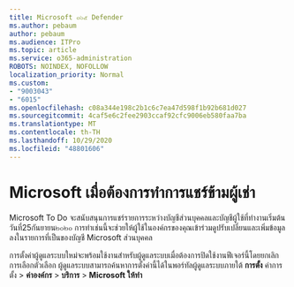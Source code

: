 ```yaml
---
title: Microsoft ๓๖๕ Defender
ms.author: pebaum
author: pebaum
ms.audience: ITPro
ms.topic: article
ms.service: o365-administration
ROBOTS: NOINDEX, NOFOLLOW
localization_priority: Normal
ms.custom:
- "9003043"
- "6015"
ms.openlocfilehash: c08a344e198c2b1c6c7ea47d598f1b92b681d027
ms.sourcegitcommit: 4caf5e6c2fee2903ccaf92cfc9006eb580faa7ba
ms.translationtype: MT
ms.contentlocale: th-TH
ms.lasthandoff: 10/29/2020
ms.locfileid: "48801606"
---
```

# <a name="microsoft-to-do-cross-tenant-sharing"></a>Microsoft เมื่อต้องการทำการแชร์ข้ามผู้เช่า

Microsoft To Do จะสนับสนุนการแชร์รายการระหว่างบัญชีส่วนบุคคลและบัญชีผู้ใช้ที่ทำงานเริ่มต้นวันที่25กันยายน๒๐๒๐ การทำเช่นนี้จะช่วยให้ผู้ใช้ในองค์กรของคุณเข้าร่วมดูปรับเปลี่ยนและเพิ่มข้อมูลลงในรายการที่เป็นของบัญชี Microsoft ส่วนบุคคล

การตั้งค่าผู้ดูแลระบบใหม่จะพร้อมใช้งานสำหรับผู้ดูแลระบบเมื่อต้องการปิดใช้งานฟีเจอร์นี้โดยยกเลิกการเลือกตัวเลือก
ผู้ดูแลระบบสามารถค้นหาการตั้งค่านี้ได้ในพอร์ทัลผู้ดูแลระบบภายใต้ **การตั้ง** ค่าการตั้ง  >  **ค่าองค์กร**  >  **บริการ**  >  **Microsoft ให้ทำ**
